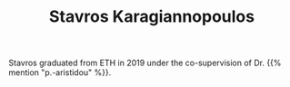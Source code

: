 ﻿---
# Display name
title: Stavros Karagiannopoulos

# Username (this should match the folder name and the name on publications)
authors:
- "S. Karagiannopoulos"

# Is this the primary user of the site?
superuser: false

# Role/position
role: PhD Candidate @ ETHZ (Alumni)

# Organizations/Affiliations
organizations:
- name: 
  url: 

# Short bio (displayed in user profile at end of posts)
bio: 

# List each interest with a dash
interests:
- Active distribution networks
- Voltage control
- Data-driven methods

education:
  courses:
  - course: PhD in Electrical and Electronic Engineering
    institution: ETH Zurich, Switzerland
    year: 2019
  - course: MSc in Energy Science and Technology
    institution: ETH Zurich, Switzerland
    year: 2013
  - course: Diploma, Electrical and Computer Engineering
    institution: Aristotle University of Thessaloniki (AUTH), Greece
    year: 2010


# Social/Academic Networking
# Remove the ones not needed
social:
- icon: linkedin
  icon_pack: fab
  link: 'https://www.linkedin.com/in/stavroskaragiannopoulos'
- icon: google-scholar
  icon_pack: ai
  link: https://scholar.google.com/citations?user=Tcam1KYAAAAJ&hl=en


# Enter email to display Gravatar (if Gravatar enabled in Config)
email: ""
  
# Organizational groups that you belong to (for People widget)
#   Set this to `[]` or comment out if you are not using People widget.
user_groups:
- Alumni
---

Stavros graduated from ETH in 2019 under the co-supervision of Dr. {{% mention "p.-aristidou" %}}.
